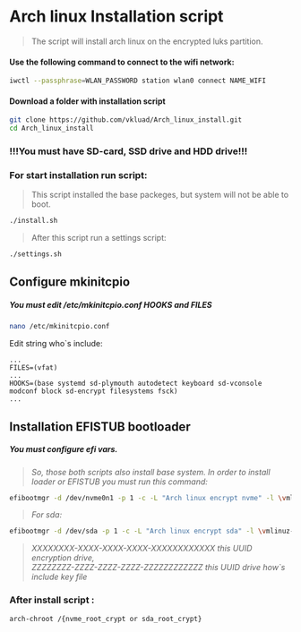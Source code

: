 # **Arch linux Installation script**
> The script will install arch linux on the encrypted luks partition.

#### **Use the following command to connect to the wifi network**:
```sh
iwctl --passphrase=WLAN_PASSWORD station wlan0 connect NAME_WIFI
```

#### **Download a folder with installation script**
```sh
git clone https://github.com/vkluad/Arch_linux_install.git
cd Arch_linux_install
```

### **!!!You must have SD-card, SSD drive and HDD drive!!!**


### **For start installation  run script:**
> This script installed the base packeges, but system will not be able to boot.
```sh
./install.sh
```
> After this script run a settings script:
```sh
./settings.sh
```
>
## **Configure mkinitcpio**
##### You must edit /etc/mkinitcpio.conf HOOKS and FILES
>
```sh
nano /etc/mkinitcpio.conf
```

Edit string who`s include:
>
```
...
FILES=(vfat)
...
HOOKS=(base systemd sd-plymouth autodetect keyboard sd-vconsole modconf block sd-encrypt filesystems fsck)
...
```

## **Installation EFISTUB bootloader**
##### You must configure efi vars.
>*So, those both scripts also install base system. In order to install loader or EFISTUB you must run this command:*
 ```sh
efibootmgr -d /dev/nvme0n1 -p 1 -c -L "Arch linux encrypt nvme" -l \vmlinuz-linux -u "rd.luks.name=XXXXXXXX-XXXX-XXXX-XXXX-XXXXXXXXXXXX=nvme0n1p2_crypt rd.luks.key=XXXXXXXX-XXXX-XXXX-XXXX-XXXXXXXXXXXX=/4HA6LZWyLGTu6bQv967KEQH5wg7WersN:UUID=ZZZZZZZZ-ZZZZ-ZZZZ-ZZZZ-ZZZZZZZZZZZZ root=/dev/mapper/nvme0n1p2_crypt rw rootflags=subvol=@ initrd=\intel-ucode.img initrd=\initramfs-linux.img"
```
>*For sda:*
```sh
efibootmgr -d /dev/sda -p 1 -c -L "Arch linux encrypt sda" -l \vmlinuz-linux -u "rd.luks.name=XXXXXXXX-XXXX-XXXX-XXXX-XXXXXXXXXXXX=sda2_crypt rd.luks.key=XXXXXXXX-XXXX-XXXX-XXXX-XXXXXXXXXXXX=rhaTfhJBvhSvgK9E2hSZF4P4u6s8NUsY:UUID=ZZZZZZZZ-ZZZZ-ZZZZ-ZZZZ-ZZZZZZZZZZZZ root=/dev/mapper/sda2_crypt rw rootflags=subvol=@ initrd=\intel-ucode.img initrd=\initramfs-linux.img"
```
>*XXXXXXXX-XXXX-XXXX-XXXX-XXXXXXXXXXXX this UUID encryption drive,\
 ZZZZZZZZ-ZZZZ-ZZZZ-ZZZZ-ZZZZZZZZZZZZ this UUID drive how`s include key file*

### **After install script :**
```sh
arch-chroot /{nvme_root_crypt or sda_root_crypt}

```
